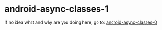 # android-async-classes-1
If no idea what and why are you doing here, go to: [android-async-classes-0](https://github.com/d0m3k/android-async-classes-0)
